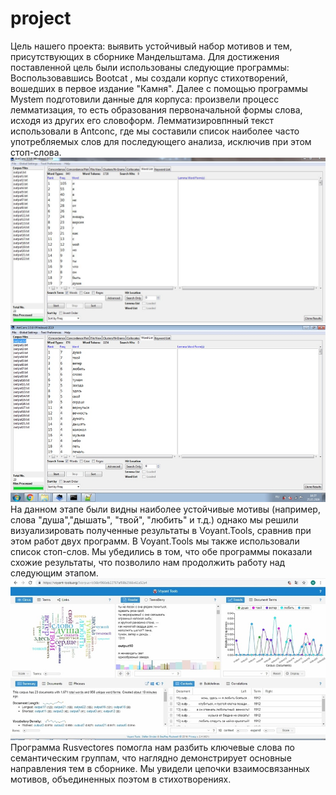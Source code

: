 # project
Цель нашего проекта: выявить устойчивый набор мотивов и тем, присутствующих в сборнике Мандельштама.
Для достижения поставленной цель были использованы следующие программы:
Воспользовавшись Bootcat , мы создали корпус стихотворений, вошедших в первое издание "Камня". Далее с помощью программы Mystem подготовили данные для корпуса: произвели процесс лемматизация, то есть образования первоначальной формы слова, исходя из других его словоформ. Лемматизировпнный текст использовали в Antconc, где мы составили список наиболее часто употребляемых слов для последующего анализа, исключив при этом стоп-слова. 
![](12.JPG)
![](picture.jpg)
На данном этапе были видны наиболее устойчивые мотивы (например, слова "душа","дышать", "твой", "любить" и т.д.) однако мы решили визуализировать полученные результаты в Voyant.Tools, сравнив при этом работ двух программ. В Voyant.Tools мы также использовали список стоп-слов. Мы убедились в том, что обе программы показали схожие результаты, что позволило нам продолжить работу над следующим этапом.
![](voyant.jpg)
Программа Rusvectores помогла нам разбить ключевые слова по семантическим группам, что наглядно демонстрирует основные направления тем в сборнике. Мы увидели цепочки взаимосвязанных мотивов, объединенных поэтом в стихотворениях.
